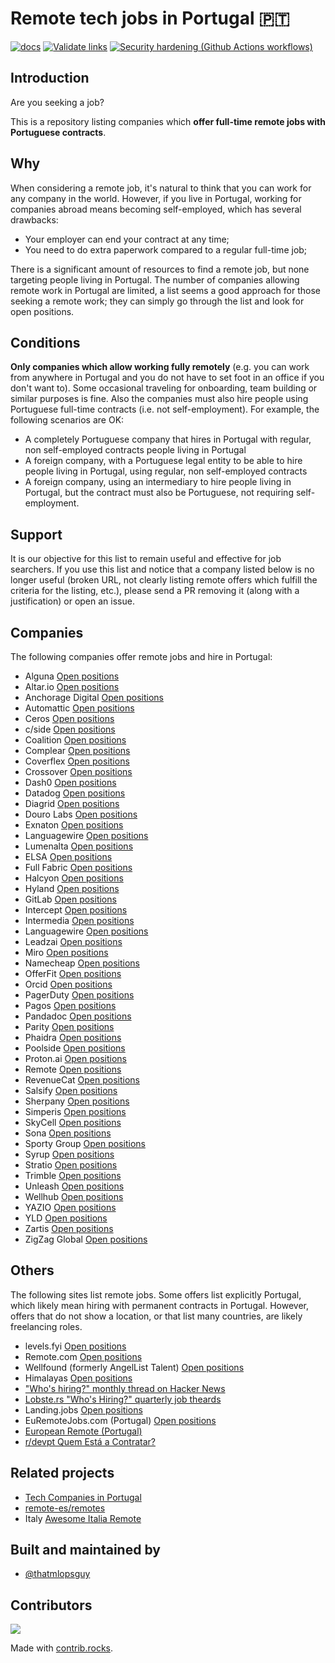 # Remote tech jobs in Portugal 🇵🇹

[![docs](https://github.com/thatmlopsguy/remote-pt/actions/workflows/docs.yml/badge.svg)](https://github.com/thatmlopsguy/remote-pt/actions/workflows/docs.yml)
[![Validate links](https://github.com/thatmlopsguy/remote-pt/actions/workflows/links.yml/badge.svg)](https://github.com/thatmlopsguy/remote-pt/actions/workflows/links.yml)
[![Security hardening (Github Actions workflows)](https://github.com/thatmlopsguy/remote-pt/actions/workflows/security.yml/badge.svg)](https://github.com/thatmlopsguy/remote-pt/actions/workflows/security.yml)

## Introduction

Are you seeking a job?

This is a repository listing companies which **offer full-time remote jobs with Portuguese contracts**.

## Why

When considering a remote job, it's natural to think that you can work for any company in the world.
However, if you live in Portugal, working for companies abroad means becoming self-employed, which has several drawbacks:

* Your employer can end your contract at any time;
* You need to do extra paperwork compared to a regular full-time job;

There is a significant amount of resources to find a remote job, but none targeting people living in Portugal.
The number of companies allowing remote work in Portugal are limited, a list seems a good approach for those seeking a
remote work; they can simply go through the list and look for open positions.

## Conditions

**Only companies which allow working fully remotely** (e.g. you can work from anywhere in Portugal and you do not
have to set foot in an office if you don't want to). Some occasional traveling for onboarding, team building or similar
purposes is fine. Also the companies must also hire people using Portuguese full-time contracts (i.e. not self-employment).
For example, the following scenarios are OK:

* A completely Portuguese company that hires in Portugal with regular, non self-employed contracts people living in Portugal
* A foreign company, with a Portuguese legal entity to be able to hire people living in Portugal, using regular, non 
  self-employed contracts
* A foreign company, using an intermediary to hire people living in Portugal, but the contract must also be Portuguese,
  not requiring self-employment.

## Support

It is our objective for this list to remain useful and effective for job searchers. 
If you use this list and notice that a company listed below is no longer useful (broken URL, not clearly listing remote
offers which fulfill the criteria for the listing, etc.), please send a PR removing it (along with a justification) or 
open an issue.

## Companies

The following companies offer remote jobs and hire in Portugal:

* Alguna [Open positions](https://www.alguna.io/careers)
* Altar.io [Open positions](https://careers.altar.io/jobs/)
* Anchorage Digital [Open positions](https://jobs.lever.co/anchorage?location=Portugal)
* Automattic [Open positions](https://automattic.com/work-with-us/)
* Ceros [Open positions](https://www.ceros.com/jobs/)
* c/side [Open positions](https://jobs.ashbyhq.com/c-side)
* Coalition [Open positions](https://careers.coalitioninc.com/jobs/)
* Complear [Open positions](https://complear.com/jobs/)
* Coverflex [Open positions](https://careers.coverflex.com/)
* Crossover [Open positions](https://www.crossover.com/jobs)
* Dash0 [Open positions](https://careers.dash0.com/)
* Datadog [Open positions](https://careers.datadoghq.com/)
* Diagrid [Open positions](https://www.diagrid.io/careers/)
* Douro Labs [Open positions](https://jobs.ashbyhq.com/dourolabs.xyz/)
* Exnaton [Open positions](https://exnaton-ag.jobs.personio.com/)
* Languagewire [Open positions](https://apply.workable.com/languagewire/)
* Lumenalta [Open positions](https://lumenalta.com/remote-jobs#open-positions)
* ELSA [Open positions](https://elsaspeak.com/en/career/)
* Full Fabric [Open positions](https://www.fullfabric.com/company/careers/)
* Halcyon [Open positions](https://www.halcyon.ai/careers)
* Hyland [Open positions](https://www.hyland.com/en/company/careers/)
* GitLab [Open positions](https://job-boards.greenhouse.io/gitlab/)
* Intercept [Open positions](https://careers.intercept.cloud/)
* Intermedia [Open positions](https://intermeinc.hrmdirect.com/employment/job-openings.php?search=true)
* Languagewire [Open positions](https://apply.workable.com/languagewire/)
* Leadzai [Open positions](https://www.leadzai.com/about-us#open-roles)
* Miro [Open positions](https://miro.com/careers/open-positions/?location=remote-emea)
* Namecheap [Open positions](https://www.namecheap.com/careers/)
* OfferFit [Open positions](https://www.offerfit.ai/careers/)
* Orcid [Open positions](https://info.orcid.org/work-with-us/)
* PagerDuty [Open positions](https://careers.pagerduty.com/jobs/search?page=1&remote=true&country_codes%5B%5D=PT&query=)
* Pagos [Open positions](https://pagos.ai/careers)
* Pandadoc [Open positions](https://www.pandadoc.com/careers/#openings)
* Parity [Open positions](https://www.parity.io/careers)
* Phaidra [Open positions](https://www.phaidra.ai/careers)
* Poolside [Open positions](https://poolside.ai/careers)
* Proton.ai [Open positions](https://www.proton.ai/careers)
* Remote [Open positions](https://boards.greenhouse.io/remotecom)
* RevenueCat [Open positions](https://jobs.ashbyhq.com/revenuecat)
* Salsify [Open positions](https://www.salsify.com/careers/current-listings)
* Sherpany [Open positions](https://www.sherpany.com/en/careers/open-positions/)
* Simperis [Open positions](https://www.semperis.com/careers/)
* SkyCell [Open positions](https://skycell.ch/about-us/careers.html)
* Sona [Open positions](https://jobs.ashbyhq.com/Sona)
* Sporty Group [Open positions](https://careers.sporty.com/#)
* Syrup [Open positions](https://www.syrup.tech/careers#open-positions)
* Stratio [Open positions](https://careers.stratioautomotive.com/#jobs)
* Trimble [Open positions](https://trimblecareers.trimble.com/careers?location=Portugal)
* Unleash [Open positions](https://www.getunleash.io/careers)
* Wellhub [Open positions](https://wellhub.com/careers)
* YAZIO [Open positions](https://www.yazio.com/en/jobs)
* YLD [Open positions](https://www.yld.io/join-us)
* Zartis [Open positions](https://www.zartis.com/careers/)
* ZigZag Global [Open positions](https://apply.workable.com/zigzag-global/)

## Others

The following sites list remote jobs. Some offers list explicitly Portugal, which likely mean hiring with permanent contracts
in Portugal. However, offers that do not show a location, or that list many countries, are likely freelancing roles.

* levels.fyi [Open positions](https://www.levels.fyi/jobs/location/portugal?locationSlug=portugal)
* Remote.com [Open positions](https://remote.com/jobs/all?workplaceLocation=remote&country=PRT)
* Wellfound (formerly AngelList Talent) [Open positions](https://wellfound.com/location/portugal)
* Himalayas [Open positions](https://himalayas.app/jobs/countries/portugal)
* ["Who's hiring?" monthly thread on Hacker News](https://www.hacker-jobs.com/)
* [Lobste.rs "Who's Hiring?" quarterly job theards](https://lobste.rs/t/job)
* Landing.jobs [Open positions](https://landing.jobs/jobs)
* EuRemoteJobs.com (Portugal) [Open positions](https://euremotejobs.com/job-region/remote-jobs-portugal/)
* [European Remote (Portugal)](https://europeanremote.com/hiring-locations/portugal)
* [r/devpt Quem Está a Contratar?](https://www.reddit.com/r/devpt/search/?q=%22Quem+Est%C3%A1+a+Contratar%3F%22&restrict_sr=1&sort=new)

## Related projects

* [Tech Companies in Portugal](https://github.com/marmelo/tech-companies-in-portugal)
* [remote-es/remotes](https://github.com/remote-es/remotes)
* Italy [Awesome Italia Remote](https://github.com/italiaremote/awesome-italia-remote)

## Built and maintained by

- [@thatmlopsguy](https://github.com/thatmlopsguy)

## Contributors

<a href="https://github.com/thatmlopsguy/remote-pt/graphs/contributors">
  <img src="https://contrib.rocks/image?repo=thatmlopsguy/remote-pt" />
</a>

Made with [contrib.rocks](https://contrib.rocks).
